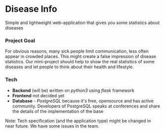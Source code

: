 # Disease Info
Simple and lightweight web-application that gives you some statistics about diseases

### Project Goal
For obvious reasons, many sick people limit communication, less often appear in crowded places. This might create a false impression of disease statistics. Our mini-project should help to show the real statistics of some diseases and let people to think about their health and lifestyle. 

### Tech
- **Backend** (will be) written on *python3* using *flask* framework
- **Frontend** not decided yet
- **Database** - *PostgreSQL* because it's free, opensource and has active community. Developers of PostgreSQL speaks at conferences and share the details of the implementation of the base

Note: Tech specification (and the application type) might be changed in near future. We have some issues in the team.
